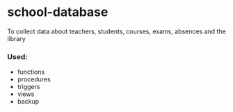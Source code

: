 # school-database

To collect data about teachers, students, courses, exams, absences and the library

### Used:
- functions
- procedures
- triggers
- views
- backup
